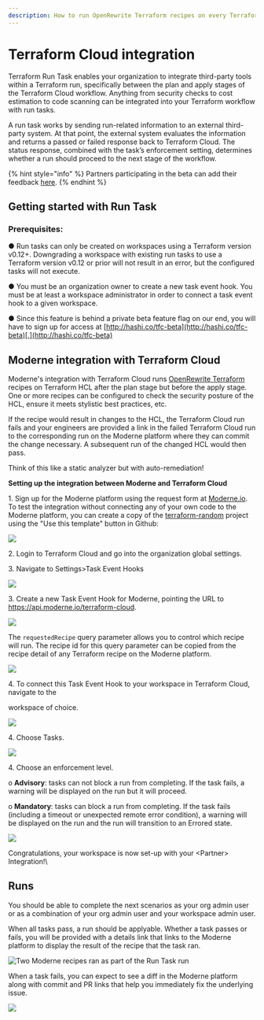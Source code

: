 ```yaml
---
description: How to run OpenRewrite Terraform recipes on every Terraform Cloud run.
---
```


# Terraform Cloud integration

Terraform Run Task enables your organization to integrate third-party tools within a Terraform run, specifically between the plan and apply stages of the Terraform Cloud workflow. Anything from security checks to cost estimation to code scanning can be integrated into your Terraform workflow with run tasks.

A run task works by sending run-related information to an external third-party system. At that point, the external system evaluates the information and returns a passed or failed response back to Terraform Cloud. The status response, combined with the task’s enforcement setting, determines whether a run should proceed to the next stage of the workflow.

{% hint style="info" %}
Partners participating in the beta can add their feedback [here](https://go.hashi.co/terraform-run-tasks-feedback).
{% endhint %}

## Getting started with Run Task

### Prerequisites:

●    Run tasks can only be created on workspaces using a Terraform version v0.12+. Downgrading a workspace with existing run tasks to use a Terraform version v0.12 or prior will not result in an error, but the configured tasks will not execute.

●    You must be an organization owner to create a new task event hook. You must be at least a workspace administrator in order to connect a task event hook to a given workspace.

●    Since this feature is behind a private beta feature flag on our end, you will have to sign up for access at [http://hashi.co/tfc-beta](http://hashi.co/tfc-beta)[.](http://hashi.co/tfc-beta)

## Moderne integration with Terraform Cloud

Moderne's integration with Terraform Cloud runs [OpenRewrite Terraform](https://github.com/openrewrite/rewrite-terraform) recipes on Terraform HCL after the plan stage but before the apply stage. One or more recipes can be configured to check the security posture of the HCL, ensure it meets stylistic best practices, etc.

If the recipe would result in changes to the HCL, the Terraform Cloud run fails and your engineers are provided a link in the failed Terraform Cloud run to the corresponding run on the Moderne platform where they can commit the change necessary. A subsequent run of the changed HCL would then pass.

Think of this like a static analyzer but with auto-remediation!

**Setting up the integration between Moderne and Terraform Cloud**

1\.     Sign up for the Moderne platform using the request form at [Moderne.io](https://moderne.io). To test the integration without connecting any of your own code to the Moderne platform, you can create a copy of the [terraform-random](https://github.com/moderneinc/terraform-random) project using the "Use this template" button in Github:

![](<../.gitbook/assets/image (7).png>)

2\.     Login to Terraform Cloud and go into the organization global settings.

3\.     Navigate to Settings>Task Event Hooks

![](<../.gitbook/assets/image (5).png>)

3\.             Create a new Task Event Hook for Moderne, pointing the URL to https://api.moderne.io/terraform-cloud.

![](<../.gitbook/assets/image (3).png>)

The `requestedRecipe` query parameter allows you to control which recipe will run. The recipe id for this query parameter can be copied from the recipe detail of any Terraform recipe on the Moderne platform.

![](<../.gitbook/assets/image (8).png>)

4\.              To connect this Task Event Hook to your workspace in Terraform Cloud, navigate to the

workspace of choice.

![](<../.gitbook/assets/image (2).png>)

4\.  Choose Tasks.

![](<../.gitbook/assets/image (6).png>)

4\.  Choose an enforcement level.

o      **Advisory**: tasks can not block a run from completing. If the task fails, a warning will be displayed on the run but it will proceed.

o      **Mandatory**: tasks can block a run from completing. If the task fails (including a timeout or unexpected remote error condition), a warning will be displayed on the run and the run will transition to an Errored state.

![](<../.gitbook/assets/image (10).png>)

Congratulations, your workspace is now set-up with your \<Partner> Integration!\


## Runs

You should be able to complete the next scenarios as your org admin user or as a combination of your org admin user and your workspace admin user.

When all tasks pass, a run should be applyable. Whether a task passes or fails, you will be provided with a details link that links to the Moderne platform to display the result of the recipe that the task ran.

![Two Moderne recipes ran as part of the Run Task run](<../.gitbook/assets/image (9).png>)

When a task fails, you can expect to see a diff in the Moderne platform along with commit and PR links that help you immediately fix the underlying issue.

![](<../.gitbook/assets/image (4).png>)

